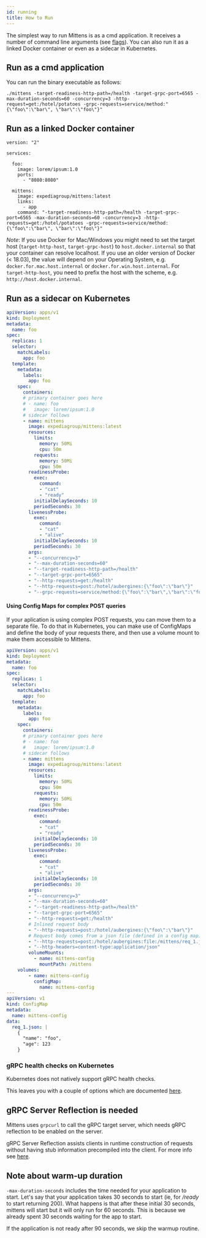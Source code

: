 ```yaml
---
id: running
title: How to Run
---
```


The simplest way to run Mittens is as a cmd application. It receives a number of command line arguments (see [flags](https://expediagroup.github.io/mittens/docs/about/getting-started#flags)).
You can also run it as a linked Docker container or even as a sidecar in Kubernetes.

## Run as a cmd application

You can run the binary executable as follows:
        
    ./mittens -target-readiness-http-path=/health -target-grpc-port=6565 -max-duration-seconds=60 -concurrency=3 -http-request=get:/hotel/potatoes -grpc-requests=service/method:"{\"foo\":\"bar\", \"bar\":\"foo\"}"

## Run as a linked Docker container

    version: "2"

    services:
    
      foo:
        image: lorem/ipsum:1.0
        ports:
          - "8080:8080"
    
      mittens:
        image: expediagroup/mittens:latest
        links:
          - app
        command: "-target-readiness-http-path=/health -target-grpc-port=6565 -max-duration-seconds=60 -concurrency=3 -http-requests=get:/hotel/potatoes -grpc-requests=service/method:{\"foo\":\"bar\", \"bar\":\"foo\"}"

_Note_: If you use Docker for Mac/Windows you might need to set the target host (`target-http-host`, `target-grpc-host`) to `host.docker.internal` so that your container can resolve localhost. If you use an older version of Docker (< 18.03), the value will depend on your Operating System, e.g. `docker.for.mac.host.internal` or `docker.for.win.host.internal`. For `target-http-host`, you need to prefix the host with the scheme, e.g. `http://host.docker.internal`.

## Run as a sidecar on Kubernetes

```yaml
apiVersion: apps/v1
kind: Deployment
metadata:
  name: foo
spec:
  replicas: 1
  selector:
    matchLabels:
      app: foo
  template:
    metadata:
      labels:
        app: foo
    spec:
      containers:
      # primary container goes here
      # - name: foo
      #   image: lorem/ipsum:1.0
      # sidecar follows
      - name: mittens
        image: expediagroup/mittens:latest
        resources:
          limits:
            memory: 50Mi
            cpu: 50m
          requests:
            memory: 50Mi
            cpu: 50m
        readinessProbe:
          exec:
            command:
            - "cat"
            - "ready"
          initialDelaySeconds: 10
          periodSeconds: 30
        livenessProbe:
          exec:
            command:
            - "cat"
            - "alive"
          initialDelaySeconds: 10
          periodSeconds: 30
        args:
        - "--concurrency=3"
        - "--max-duration-seconds=60"
        - "--target-readiness-http-path=/health"
        - "--target-grpc-port=6565"
        - "--http-requests=get:/health"
        - "--http-requests=post:/hotel/aubergines:{\"foo\":\"bar\"}"
        - "--grpc-requests=service/method:{\"foo\":\"bar\",\"bar\":\"foo\"}"
```

#### Using Config Maps for complex POST queries

If your aplication is using complex POST requests, you can move them to a separate file.
To do that in Kubernetes, you can make use of ConfigMaps and define the body of your requests there, and then use a volume mount to make them accessible to Mittens.

```yaml
apiVersion: apps/v1
kind: Deployment
metadata:
  name: foo
spec:
  replicas: 1
  selector:
    matchLabels:
      app: foo
  template:
    metadata:
      labels:
        app: foo
    spec:
      containers:
      # primary container goes here
      # - name: foo
      #   image: lorem/ipsum:1.0
      # sidecar follows
      - name: mittens
        image: expediagroup/mittens:latest
        resources:
          limits:
            memory: 50Mi
            cpu: 50m
          requests:
            memory: 50Mi
            cpu: 50m
        readinessProbe:
          exec:
            command:
            - "cat"
            - "ready"
          initialDelaySeconds: 10
          periodSeconds: 30
        livenessProbe:
          exec:
            command:
            - "cat"
            - "alive"
          initialDelaySeconds: 10
          periodSeconds: 30
        args:
        - "--concurrency=3"
        - "--max-duration-seconds=60"
        - "--target-readiness-http-path=/health"
        - "--target-grpc-port=6565"
        - "--http-requests=get:/health"
        # Inlined request body
        - "--http-requests=post:/hotel/aubergines:{\"foo\":\"bar\"}"
        # Request body comes from a json file (defined in a config map)
        - "--http-requests=post:/hotel/aubergines:file:/mittens/req_1.json"
        - "--http-headers=content-type:application/json"
        volumeMounts:
          - name: mittens-config
            mountPath: /mittens
    volumes:
        - name: mittens-config
          configMap:
            name: mittens-config
---
apiVersion: v1
kind: ConfigMap
metadata:
  name: mittens-config
data:
  req_1.json: |
    {
      "name": "foo",
      "age": 123
    }

```

### gRPC health checks on Kubernetes

Kubernetes does not natively support gRPC health checks.

This leaves you with a couple of options which are documented [here](https://kubernetes.io/blog/2018/10/01/health-checking-grpc-servers-on-kubernetes/).

## gRPC Server Reflection is needed

Mittens uses `grpcurl` to call the gRPC target server, which needs gRPC reflection to be enabled on the server.

gRPC Server Reflection assists clients in runtime construction of requests without having stub information precompiled into the client.
For more info see [here](https://github.com/grpc/grpc/blob/master/doc/server-reflection.md).

## Note about warm-up duration

`-max-duration-seconds` includes the time needed for your application to start.
Let's say that your application takes 30 seconds to start (ie, for _/ready_ to start returning 200).
What happens is that after these initial 30 seconds, mittens will start but it will only run for 60 seconds. This is because we already spent 30 seconds waiting for the app to start.

If the application is not ready after 90 seconds, we skip the warmup routine.
